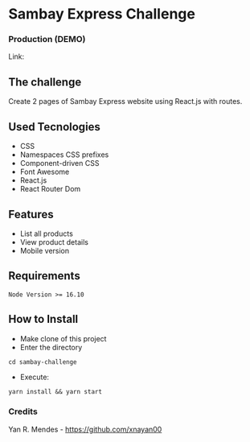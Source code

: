 # Sambay Express Challenge

### Production (DEMO)

Link: 

## The challenge

  Create 2 pages of Sambay Express website using React.js with routes.

## Used Tecnologies
* CSS
* Namespaces CSS prefixes
* Component-driven CSS
* Font Awesome
* React.js
* React Router Dom

## Features
- List all products
- View product details
- Mobile version

## Requirements
    Node Version >= 16.10

## How to Install

* Make clone of this project
* Enter the directory
```
cd sambay-challenge
```
* Execute:
```
yarn install && yarn start
```

### Credits

Yan R. Mendes - https://github.com/xnayan00
